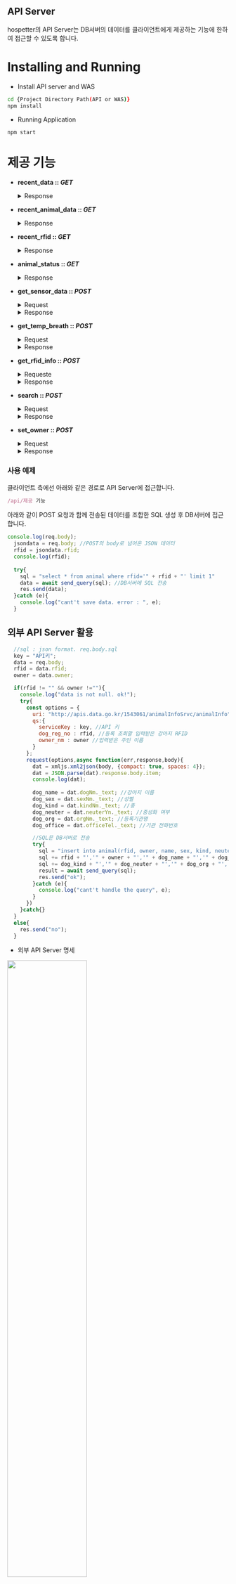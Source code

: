 ## API Server

hospetter의 API Server는 DB서버의 데이터를 클라이언트에게 제공하는 기능에 한하여 접근할 수 있도록 합니다.

# Installing and Running
  - Install API server and WAS
  ```sh
  cd {Project Directory Path(API or WAS)}
  npm install
  ```
  - Running Application
  ```sh
  npm start
  ```

# 제공 기능

* **recent_data :: *GET***

    <details>
    <summary>Response</summary>
    <div markdown="1">

    ```json
     {
          "rfid": "0000000000000",
          "owner": "김현민",
          "name": "나",
          "sex": "남",
          "kind": "인간",
          "neuter": "NO",
          "org": "대전",
          "office": "042",
          "date": "2022-11-30_12:42:28",
          "breath": 186,
          "temp": 24.43
      }, ... // 2 more elements, limit 3
    ```
    </div>
    </details>

* **recent_animal_data :: *GET***

    <details>
    <summary>Response</summary>
    <div markdown="1">
      
    ```json
    {
          "rfid": "0000000000000",
          "owner": "정봉경",
          "name": "아롱",
          "sex": "수컷",
          "kind": "푸들",
          "neuter": "중성",
          "date": "2080-11-23_10:37:03",
          "breath": 30,
          "temp": 37.5
      }, // ... more
    ```
    </div>
    </details>
    
* **recent_rfid :: *GET***

    <details>
    <summary>Response</summary>
    <div markdown="1">
      
    ```json
    {
          "date": "2022-11-30_13:59:31",
          "breath": 65,
          "temp": 31.19,
          "rfid": ""
      }
    ```
    </div>
    </details>
      
* **animal_status :: *GET***

    <details>
    <summary>Response</summary>
    <div markdown="1">
      
    ```json
    {
          "temp1": 4095,
          "temp2": 25256,
          "breath1": 24457,
          "breath2": 4894
      }
    ```
    </div>
    </details>
      
* **get_sensor_data :: *POST***

    <details>
    <summary>Request</summary>
    <div markdown="1">
      
    ```c
    xTaskCreatePinnedToCore ( post_func,"post_func", 10000, NULL, 0, &post_handler, CORE2 ); //Transfer from Arduino to data api server in json format by POST method 
    ```
    </div>
    </details>
    
    <details>
    <summary>Response</summary>
    <div markdown="1">
      
    ```js
    "ok"
    ```
    </div>
    </details>
      
* **get_temp_breath :: *POST***

    <details>
    <summary>Request</summary>
    <div markdown="1">
      
    ```json
    {
      "type":"temp" //"temp" or "breath"
      ,"rfid":"00000000000000"
      }
    ```
    </div>
    </details>
    
    <details>
    <summary>Response</summary>
    <div markdown="1">
      
    ```json
    [{"temp":37},{"temp":39.1},{"temp":37.7},{"temp":38.9},{"temp":38.6},{"temp":37},{"temp":37.9},{"temp":38.3},{"temp":38.5},{"temp":38.3},{"temp":38.9},{"temp":39}, {"temp":38.3},{"temp":38.7},{"temp":38.6},{"temp":38.2},...]
    ```
    </div>
    </details>
    
* **get_rfid_info :: *POST***

    <details>
    <summary>Requeste</summary>
    <div markdown="1">
      
    ```json
    {
      "rfid":"000000000000000"
      }
    ```
    </div>
    </details>
  
    <details>
    <summary>Response</summary>
    <div markdown="1">
      
    ```json
    {"rfid":"000000000000000"
    ,"owner":"정봉경"
    ,"name":"아롱"
    ,"sex":"수컷"
    ,"kind":"푸들"
    ,"neuter":"중성"
    ,"org":"세종특별자치시"
    ,"office":"044-000-0000"
    }
    ```
    </div>
    </details>

* **search :: *POST***

    <details>
    <summary>Request</summary>
    <div markdown="1">
      
    ```json
    {
      "data":"정봉경" //owner name
      }
    ```
    </div>
    </details>
  
    <details>
    <summary>Response</summary>
    <div markdown="1">
    
    ```json
    [{"rfid":"00000000000000","date":"2022-11-23_10:37:03","breath":29,"temp":37,"owner":"정봉경","name":"아롱","sex":"수컷","kind":"푸들","neuter":"중성","org":"세종특별자치시","office":"044-000-0000"},...]
    ```
     /div>
    </details>

* **set_owner :: *POST***

    <details>
    <summary>Request</summary>
    <div markdown="1">
      
    ```json
    {
      "rfid":"000000000000000"
      ,"owner":"김현민"
      }
    ```
    </div>
    </details>
  
    <details>
    <summary>Response</summary>
    <div markdown="1">
      
    ```js
    "ok" or "no" //If the data in the request is registered in the government API, insert it into the DB and respond "ok"
    ```
    </div>
    </details>

### 사용 예제

클라이언트 측에선 아래와 같은 경로로 API Server에 접근합니다.

```javascript
/api/제공 기능
```
아래와 같이 POST 요청과 함께 전송된 데이터를 조합한 SQL 생성 후 DB서버에 접근합니다.

```javascript
console.log(req.body);
  jsondata = req.body; //POST의 body로 넘어온 JSON 데이터
  rfid = jsondata.rfid;
  console.log(rfid);
  
  try{
    sql = "select * from animal where rfid='" + rfid + "' limit 1"
    data = await send_query(sql); //DB서버에 SQL 전송
    res.send(data);
  }catch (e){
    console.log("cant't save data. error : ", e);
  }
```

## 외부 API Server 활용

```javascript
  //sql : json format. req.body.sql
  key = "API키";
  data = req.body;
  rfid = data.rfid;
  owner = data.owner;

  if(rfid != "" && owner !=""){
    console.log("data is not null. ok!");
    try{
      const options = {
        uri: "http://apis.data.go.kr/1543061/animalInfoSrvc/animalInfo",
        qs:{
          serviceKey : key, //API 키
          dog_reg_no : rfid, //등록 조회할 입력받은 강아지 RFID
          owner_nm : owner //입력받은 주인 이름
        }
      };
      request(options,async function(err,response,body){
        dat = xmljs.xml2json(body, {compact: true, spaces: 4});
        dat = JSON.parse(dat).response.body.item;
        console.log(dat);
        
        dog_name = dat.dogNm._text; //강아지 이름
        dog_sex = dat.sexNm._text; //성별
        dog_kind = dat.kindNm._text; //종
        dog_neuter = dat.neuterYn._text; //중성화 여부
        dog_org = dat.orgNm._text; //등록기관명
        dog_office = dat.officeTel._text; //기관 전화번호

        //SQL문 DB서버로 전송
        try{
          sql = "insert into animal(rfid, owner, name, sex, kind, neuter, org, office)values('";
          sql += rfid + "','" + owner + "','" + dog_name + "','" + dog_sex + "','";
          sql += dog_kind + "','" + dog_neuter + "','" + dog_org + "','" + dog_office + "')";
          result = await send_query(sql);
          res.send("ok");
        }catch (e){
          console.log("cant't handle the query", e);
        }
      })
    }catch{}
  }
  else{
    res.send("no");
  }
```

  * 외부 API Server 명세
  
  <img src="https://user-images.githubusercontent.com/65393001/205838814-49f15e11-5d1f-4da5-bf37-0349d4a31c53.PNG" width="60%" height="60%">

  <img src="https://user-images.githubusercontent.com/65393001/205838706-8b534858-9929-4ef7-a903-3c0b64f04538.PNG" width="60%" height="60%"> 

## README

1.https://www.data.go.kr/data/15098913/openapi.do


